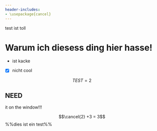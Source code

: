 ```yaml
---
header-includes:
- \usepackage{cancel}
---
```


test ist toll 


# Warum ich diesess ding hier hasse! 

- ist kacke
- [x] nicht cool 


$$TEST = 2$$

## NEED

it on the window!!!

$$\cancel{2} +3 = 3$$ %%dies ist ein test%%
